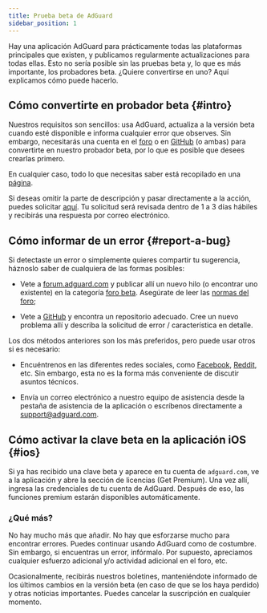 ```yaml
---
title: Prueba beta de AdGuard
sidebar_position: 1
---
```


Hay una aplicación AdGuard para prácticamente todas las plataformas principales que existen, y publicamos regularmente actualizaciones para todas ellas. Esto no sería posible sin las pruebas beta y, lo que es más importante, los probadores beta. ¿Quiere convertirse en uno? Aquí explicamos cómo puede hacerlo.

## Cómo convertirte en probador beta {#intro}

Nuestros requisitos son sencillos: usa AdGuard, actualiza a la versión beta cuando esté disponible e informa cualquier error que observes. Sin embargo, necesitarás una cuenta en el [foro](https://forum.adguard.com/index.php) o en [GitHub](https://github.com/) (o ambas) para convertirte en nuestro probador beta, por lo que es posible que desees crearlas primero.

En cualquier caso, todo lo que necesitas saber está recopilado en una [página](https://adguard.com/en/beta.html).

Si deseas omitir la parte de descripción y pasar directamente a la acción, puedes solicitar [aquí](https://surveys.adguard.com/beta_testing_program/form.html). Tu solicitud será revisada dentro de 1 a 3 días hábiles y recibirás una respuesta por correo electrónico.

## Cómo informar de un error {#report-a-bug}

Si detectaste un error o simplemente quieres compartir tu sugerencia, háznoslo saber de cualquiera de las formas posibles:

* Vete a [forum.adguard.com](https://forum.adguard.com/index.php) y publicar allí un nuevo hilo (o encontrar uno existente) en la categoría [foro beta](https://forum.adguard.com/index.php?categories/48/). Asegúrate de leer las [normas del foro](https://forum.adguard.com/index.php?threads/14859/);

* Vete a [GitHub](https://github.com/AdguardTeam/) y encontra un repositorio adecuado. Cree un nuevo problema allí y describa la solicitud de error / característica en detalle.

Los dos métodos anteriores son los más preferidos, pero puede usar otros si es necesario:

* Encuéntrenos en las diferentes redes sociales, como [Facebook](https://www.facebook.com/AdguardEn/), [Reddit](https://www.reddit.com/r/Adguard/), etc. Sin embargo, esta no es la forma más conveniente de discutir asuntos técnicos.

* Envía un correo electrónico a nuestro equipo de asistencia desde la pestaña de asistencia de la aplicación o escríbenos directamente a [support@adguard.com](mailto:support@adguard.com).

## Cómo activar la clave beta en la aplicación iOS {#ios}

Si ya has recibido una clave beta y aparece en tu cuenta de `adguard.com`, ve a la aplicación y abre la sección de licencias (Get Premium). Una vez allí, ingresa las credenciales de tu cuenta de AdGuard. Después de eso, las funciones premium estarán disponibles automáticamente.

### ¿Qué más?

No hay mucho más que añadir. No hay que esforzarse mucho para encontrar errores. Puedes continuar usando AdGuard como de costumbre. Sin embargo, si encuentras un error, infórmalo. Por supuesto, apreciamos cualquier esfuerzo adicional y/o actividad adicional en el foro, etc.

Ocasionalmente, recibirás nuestros boletines, manteniéndote informado de los últimos cambios en la versión beta (en caso de que se los haya perdido) y otras noticias importantes. Puedes cancelar la suscripción en cualquier momento.